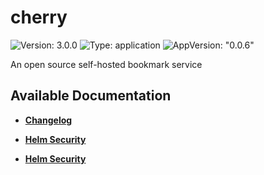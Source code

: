 # cherry

![Version: 3.0.0](https://img.shields.io/badge/Version-3.0.0-informational?style=flat-square) ![Type: application](https://img.shields.io/badge/Type-application-informational?style=flat-square) ![AppVersion: "0.0.6"](https://img.shields.io/badge/AppVersion-"0.0.6"-informational?style=flat-square)

An open source self-hosted bookmark service

## Available Documentation

- [**Changelog**](CHANGELOG)

- [**Helm Security**](container-security)

- [**Helm Security**](helm-security)

